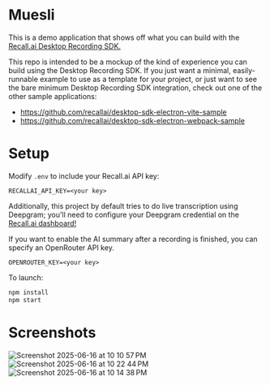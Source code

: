 # Muesli

This is a demo application that shows off what you can build with the [Recall.ai Desktop Recording SDK.](https://www.recall.ai/product/desktop-recording-sdk)

This repo is intended to be a mockup of the kind of experience you can build using the Desktop Recording SDK. If you just want a minimal, easily-runnable example to use as a template for your project, or just want to see the bare minimum Desktop Recording SDK integration, check out one of the other sample applications:

* https://github.com/recallai/desktop-sdk-electron-vite-sample
* https://github.com/recallai/desktop-sdk-electron-webpack-sample

# Setup

Modify `.env` to include your Recall.ai API key:

```
RECALLAI_API_KEY=<your key>
```

Additionally, this project by default tries to do live transcription using Deepgram; you'll need to configure your Deepgram credential on the [Recall.ai dashboard!](https://www.recall.ai/login)

If you want to enable the AI summary after a recording is finished, you can specify an OpenRouter API key.

```
OPENROUTER_KEY=<your key>
```

To launch:

```sh
npm install
npm start
```

# Screenshots

![Screenshot 2025-06-16 at 10 10 57 PM](https://github.com/user-attachments/assets/9df12246-b5be-466d-958e-e09ff0b4b3cb)
![Screenshot 2025-06-16 at 10 22 44 PM](https://github.com/user-attachments/assets/685f13ab-7c02-4f29-a987-830d331c4d36)
![Screenshot 2025-06-16 at 10 14 38 PM](https://github.com/user-attachments/assets/75817823-084c-46b0-bbe8-e0195a3f9051)
